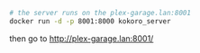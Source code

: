 ```bash
# the server runs on the plex-garage.lan:8001
docker run -d -p 8001:8000 kokoro_server
```

then go to http://plex-garage.lan:8001/